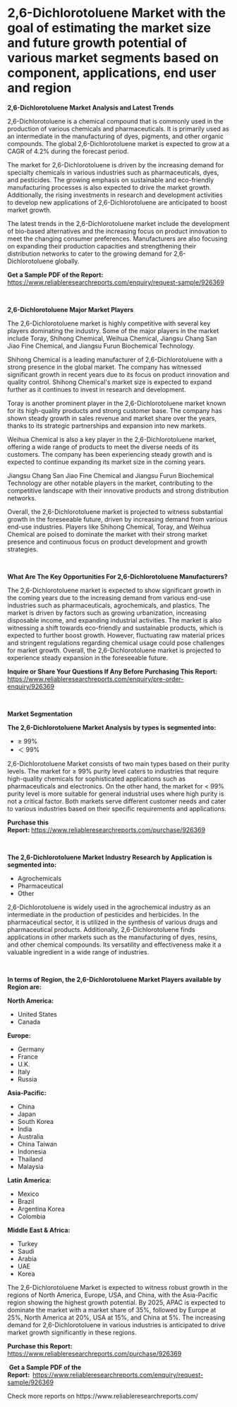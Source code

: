 <p><h1>2,6-Dichlorotoluene Market with the goal of estimating the market size and future growth potential of various market segments based on component, applications, end user and region</h1></p><p><strong>2,6-Dichlorotoluene Market Analysis and Latest Trends</strong></p>
<p><p>2,6-Dichlorotoluene is a chemical compound that is commonly used in the production of various chemicals and pharmaceuticals. It is primarily used as an intermediate in the manufacturing of dyes, pigments, and other organic compounds. The global 2,6-Dichlorotoluene market is expected to grow at a CAGR of 4.2% during the forecast period.</p><p>The market for 2,6-Dichlorotoluene is driven by the increasing demand for specialty chemicals in various industries such as pharmaceuticals, dyes, and pesticides. The growing emphasis on sustainable and eco-friendly manufacturing processes is also expected to drive the market growth. Additionally, the rising investments in research and development activities to develop new applications of 2,6-Dichlorotoluene are anticipated to boost market growth.</p><p>The latest trends in the 2,6-Dichlorotoluene market include the development of bio-based alternatives and the increasing focus on product innovation to meet the changing consumer preferences. Manufacturers are also focusing on expanding their production capacities and strengthening their distribution networks to cater to the growing demand for 2,6-Dichlorotoluene globally.</p></p>
<p><strong>Get a Sample PDF of the Report:&nbsp;</strong> <a href="https://www.reliableresearchreports.com/enquiry/request-sample/926369">https://www.reliableresearchreports.com/enquiry/request-sample/926369</a></p>
<p>&nbsp;</p>
<p><strong>2,6-Dichlorotoluene Major Market Players</strong></p>
<p><p>The 2,6-Dichlorotoluene market is highly competitive with several key players dominating the industry. Some of the major players in the market include Toray, Shihong Chemical, Weihua Chemical, Jiangsu Chang San Jiao Fine Chemical, and Jiangsu Furun Biochemical Technology.</p><p>Shihong Chemical is a leading manufacturer of 2,6-Dichlorotoluene with a strong presence in the global market. The company has witnessed significant growth in recent years due to its focus on product innovation and quality control. Shihong Chemical's market size is expected to expand further as it continues to invest in research and development.</p><p>Toray is another prominent player in the 2,6-Dichlorotoluene market known for its high-quality products and strong customer base. The company has shown steady growth in sales revenue and market share over the years, thanks to its strategic partnerships and expansion into new markets.</p><p>Weihua Chemical is also a key player in the 2,6-Dichlorotoluene market, offering a wide range of products to meet the diverse needs of its customers. The company has been experiencing steady growth and is expected to continue expanding its market size in the coming years.</p><p>Jiangsu Chang San Jiao Fine Chemical and Jiangsu Furun Biochemical Technology are other notable players in the market, contributing to the competitive landscape with their innovative products and strong distribution networks.</p><p>Overall, the 2,6-Dichlorotoluene market is projected to witness substantial growth in the foreseeable future, driven by increasing demand from various end-use industries. Players like Shihong Chemical, Toray, and Weihua Chemical are poised to dominate the market with their strong market presence and continuous focus on product development and growth strategies.</p></p>
<p>&nbsp;</p>
<p><strong>What Are The Key Opportunities For 2,6-Dichlorotoluene Manufacturers?</strong></p>
<p><p>The 2,6-Dichlorotoluene market is expected to show significant growth in the coming years due to the increasing demand from various end-use industries such as pharmaceuticals, agrochemicals, and plastics. The market is driven by factors such as growing urbanization, increasing disposable income, and expanding industrial activities. The market is also witnessing a shift towards eco-friendly and sustainable products, which is expected to further boost growth. However, fluctuating raw material prices and stringent regulations regarding chemical usage could pose challenges for market growth. Overall, the 2,6-Dichlorotoluene market is projected to experience steady expansion in the foreseeable future.</p></p>
<p><strong>Inquire or Share Your Questions If Any Before Purchasing This Report:</strong> <a href="https://www.reliableresearchreports.com/enquiry/pre-order-enquiry/926369">https://www.reliableresearchreports.com/enquiry/pre-order-enquiry/926369</a></p>
<p>&nbsp;</p>
<p><strong>Market Segmentation</strong></p>
<p><strong>The 2,6-Dichlorotoluene Market Analysis by types is segmented into:</strong></p>
<p><ul><li>≥ 99%</li><li>＜ 99%</li></ul></p>
<p><p>2,6-Dichlorotoluene Market consists of two main types based on their purity levels. The market for ≥ 99% purity level caters to industries that require high-quality chemicals for sophisticated applications such as pharmaceuticals and electronics. On the other hand, the market for < 99% purity level is more suitable for general industrial uses where high purity is not a critical factor. Both markets serve different customer needs and cater to various industries based on their specific requirements and applications.</p></p>
<p><strong>Purchase this Report:&nbsp;</strong><a href="https://www.reliableresearchreports.com/purchase/926369">https://www.reliableresearchreports.com/purchase/926369</a></p>
<p>&nbsp;</p>
<p><strong>The 2,6-Dichlorotoluene Market Industry Research by Application is segmented into:</strong></p>
<p><ul><li>Agrochemicals</li><li>Pharmaceutical</li><li>Other</li></ul></p>
<p><p>2,6-Dichlorotoluene is widely used in the agrochemical industry as an intermediate in the production of pesticides and herbicides. In the pharmaceutical sector, it is utilized in the synthesis of various drugs and pharmaceutical products. Additionally, 2,6-Dichlorotoluene finds applications in other markets such as the manufacturing of dyes, resins, and other chemical compounds. Its versatility and effectiveness make it a valuable ingredient in a wide range of industries.</p></p>
<p>&nbsp;</p>
<p><strong>In terms of Region, the 2,6-Dichlorotoluene Market Players available by Region are:</strong></p>
<p>
    <p> <strong> North America: </strong>
        <ul>
            <li>United States</li>
            <li>Canada</li>
        </ul>
        </p> 
    <p> <strong> Europe: </strong>
        <ul>
            <li>Germany</li>
            <li>France</li>
            <li>U.K.</li>
            <li>Italy</li>
            <li>Russia</li>
        </ul>
        </p> 
    <p> <strong> Asia-Pacific: </strong>
        <ul>
            <li>China</li>
            <li>Japan</li>
            <li>South Korea</li>
            <li>India</li>
            <li>Australia</li>
            <li>China Taiwan</li>
            <li>Indonesia</li>
            <li>Thailand</li>
            <li>Malaysia</li>
        </ul>
        </p> 
    <p> <strong> Latin America: </strong>
        <ul>
            <li>Mexico</li>
            <li>Brazil</li>
            <li>Argentina Korea</li>
            <li>Colombia</li>
        </ul>
        </p> 
    <p> <strong> Middle East & Africa: </strong>
        <ul>
            <li>Turkey</li>
            <li>Saudi</li>
            <li>Arabia</li>
            <li>UAE</li>
            <li>Korea</li>
        </ul>
    </p>
    </p>
<p><p>The 2,6-Dichlorotoluene Market is expected to witness robust growth in the regions of North America, Europe, USA, and China, with the Asia-Pacific region showing the highest growth potential. By 2025, APAC is expected to dominate the market with a market share of 35%, followed by Europe at 25%, North America at 20%, USA at 15%, and China at 5%. The increasing demand for 2,6-Dichlorotoluene in various industries is anticipated to drive market growth significantly in these regions.</p></p>
<p><strong>Purchase this Report: </strong><a href="https://www.reliableresearchreports.com/purchase/926369">https://www.reliableresearchreports.com/purchase/926369</a></p>
<p>&nbsp;<strong>Get a Sample PDF of the Report:&nbsp;&nbsp;</strong><a href="https://www.reliableresearchreports.com/enquiry/request-sample/926369">https://www.reliableresearchreports.com/enquiry/request-sample/926369</a></p>
<p><strong></strong></p>
<p>Check more reports on https://www.reliableresearchreports.com/</p>